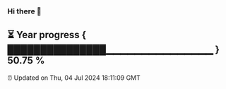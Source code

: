 ### Hi there 👋
⏳ Year progress { ███████████████▁▁▁▁▁▁▁▁▁▁▁▁▁▁▁ } 50.75 %
---
⏰ Updated on Thu, 04 Jul 2024 18:11:09 GMT

